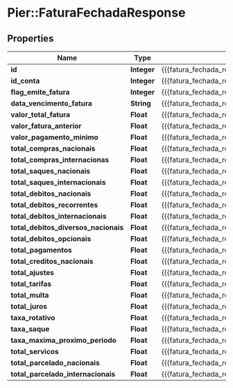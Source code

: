 # Pier::FaturaFechadaResponse

## Properties
Name | Type | Description | Notes
------------ | ------------- | ------------- | -------------
**id** | **Integer** | {{{fatura_fechada_response_id_value}}} | [optional] 
**id_conta** | **Integer** | {{{fatura_fechada_response_id_conta_value}}} | [optional] 
**flag_emite_fatura** | **Integer** | {{{fatura_fechada_response_flag_emite_fatura_value}}} | [optional] 
**data_vencimento_fatura** | **String** | {{{fatura_fechada_response_data_vencimento_fatura_value}}} | [optional] 
**valor_total_fatura** | **Float** | {{{fatura_fechada_response_valor_total_fatura_value}}} | [optional] 
**valor_fatura_anterior** | **Float** | {{{fatura_fechada_response_valor_fatura_anterior_value}}} | [optional] 
**valor_pagamento_minimo** | **Float** | {{{fatura_fechada_response_valor_pagamento_minimo_value}}} | [optional] 
**total_compras_nacionais** | **Float** | {{{fatura_fechada_response_total_compras_nacionais_value}}} | [optional] 
**total_compras_internacionas** | **Float** | {{{fatura_fechada_response_total_compras_internacionas_value}}} | [optional] 
**total_saques_nacionais** | **Float** | {{{fatura_fechada_response_total_saques_nacionais_value}}} | [optional] 
**total_saques_internacionais** | **Float** | {{{fatura_fechada_response_total_saques_internacionais_value}}} | [optional] 
**total_debitos_nacionais** | **Float** | {{{fatura_fechada_response_total_debitos_nacionais_value}}} | [optional] 
**total_debitos_recorrentes** | **Float** | {{{fatura_fechada_response_total_debitos_recorrentes_value}}} | [optional] 
**total_debitos_internacionais** | **Float** | {{{fatura_fechada_response_total_debitos_internacionais_value}}} | [optional] 
**total_debitos_diversos_nacionais** | **Float** | {{{fatura_fechada_response_total_debitos_diversos_nacionais_value}}} | [optional] 
**total_debitos_opcionais** | **Float** | {{{fatura_fechada_response_total_debitos_opcionais_value}}} | [optional] 
**total_pagamentos** | **Float** | {{{fatura_fechada_response_total_pagamentos_value}}} | [optional] 
**total_creditos_nacionais** | **Float** | {{{fatura_fechada_response_total_creditos_nacionais_value}}} | [optional] 
**total_ajustes** | **Float** | {{{fatura_fechada_response_total_ajustes_value}}} | [optional] 
**total_tarifas** | **Float** | {{{fatura_fechada_response_total_tarifas_value}}} | [optional] 
**total_multa** | **Float** | {{{fatura_fechada_response_total_multa_value}}} | [optional] 
**total_juros** | **Float** | {{{fatura_fechada_response_total_juros_value}}} | [optional] 
**taxa_rotativo** | **Float** | {{{fatura_fechada_response_taxa_rotativo_value}}} | [optional] 
**taxa_saque** | **Float** | {{{fatura_fechada_response_taxa_saque_value}}} | [optional] 
**taxa_maxima_proximo_periodo** | **Float** | {{{fatura_fechada_response_taxa_maxima_proximo_periodo_value}}} | [optional] 
**total_servicos** | **Float** | {{{fatura_fechada_response_total_servicos_value}}} | 
**total_parcelado_nacionais** | **Float** | {{{fatura_fechada_response_total_parcelado_nacionais_value}}} | 
**total_parcelado_internacionais** | **Float** | {{{fatura_fechada_response_total_parcelado_internacionais_value}}} | 




